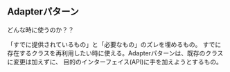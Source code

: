 ## Adapterパターン

どんな時に使うのか？？

「すでに提供されているもの」と「必要なもの」のズレを埋めるもの。
すでに存在するクラスを再利用したい時に使える。Adapterパターンは、既存のクラスに変更は加えずに、
目的のインターフェイス(API)に手を加えようとするもの。


